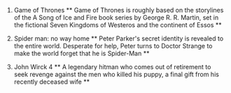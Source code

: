 1. Game of Thrones
 ** Game of Thrones is roughly based on the storylines of the A Song of Ice and Fire book series by George R. R. Martin, set in the fictional Seven Kingdoms of Westeros and the continent of Essos **
   
3. Spider man: no way home
** Peter Parker's secret identity is revealed to the entire world. Desperate for help, Peter turns to Doctor Strange to make the world forget that he is Spider-Man **
   
4. John Wirck 4
** A legendary hitman who comes out of retirement to seek revenge against the men who killed his puppy, a final gift from his recently deceased wife **

